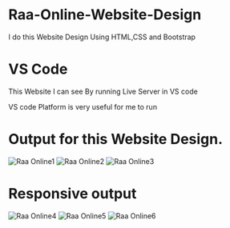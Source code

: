 # Raa-Online-Website-Design
I do this Website Design Using HTML,CSS and Bootstrap

# VS Code 
This Website I can see By running Live Server in VS code

VS code Platform is very useful for me to run  

# Output for this Website Design.
![Raa Online1](https://github.com/Rajeswari-28/Raa-Online-Website-Design/assets/128280511/368453fe-9695-48f2-b330-f0e4bf391985)
![Raa Online2](https://github.com/Rajeswari-28/Raa-Online-Website-Design/assets/128280511/48b43828-fb0f-4e02-b446-665be796f463)
![Raa Online3](https://github.com/Rajeswari-28/Raa-Online-Website-Design/assets/128280511/5bf180fe-0d49-4bca-ac9d-85bed5ac04a7)

# Responsive output
![Raa Online4](https://github.com/Rajeswari-28/Raa-Online-Website-Design/assets/128280511/fb241546-b4a7-4189-add0-332f3e08f671)
![Raa Online5](https://github.com/Rajeswari-28/Raa-Online-Website-Design/assets/128280511/bce8da3b-07c7-4b11-bb17-671eb48a33ce)
![Raa Online6](https://github.com/Rajeswari-28/Raa-Online-Website-Design/assets/128280511/2a33da99-6888-4250-8519-cec8ed9c481c)


